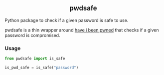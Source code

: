 <div align="center">
  <h2>pwdsafe</h2>
</div>

Python package to check if a given password is safe to use.

pwdsafe is a thin wrapper around [have i been pwned](https://haveibeenpwned.com/) that checks if a given password is compromised.

### Usage

```python
from pwdsafe import is_safe

is_pwd_safe = is_safe("password")
```
